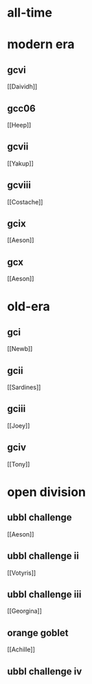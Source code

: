 # all-time

# modern era

## gcvi

[[Daividh]]

## gcc06

[[Heep]]

## gcvii

[[Yakup]]

## gcviii

[[Costache]]

## gcix

[[Aeson]]

## gcx

[[Aeson]]

# old-era

## gci

[[Newb]]

## gcii

[[Sardines]]

## gciii

[[Joey]]

## gciv

[[Tony]]

# open division

## ubbl challenge

[[Aeson]]

## ubbl challenge ii

[[Votyris]]

## ubbl challenge iii

[[Georgina]]

## orange goblet

[[Achille]]

## ubbl challenge iv

